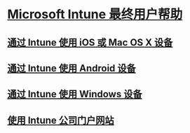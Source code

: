 # [Microsoft Intune 最终用户帮助]()
## [通过 Intune 使用 iOS 或 Mac OS X 设备](using-your-ios-or-mac-os-x-device-with-intune.md)
## [通过 Intune 使用 Android 设备](using-your-android-device-with-intune.md)
## [通过 Intune 使用 Windows 设备](using-your-windows-device-with-intune.md)
## [使用 Intune 公司门户网站](using-the-intune-company-portal-website.md)


<!--HONumber=May16_HO2-->



